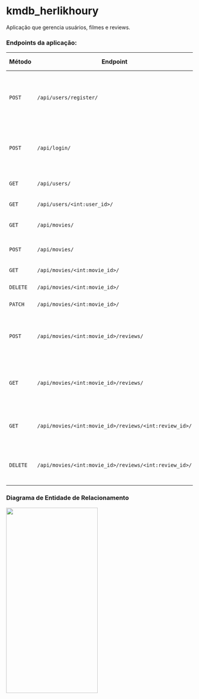 # kmdb_herlikhoury

Aplicação que gerencia usuários, filmes e reviews.


### Endpoints da aplicação:
| Método | Endpoint | Objetivo | Autorização Token |
|---|---|---|---|
| `POST` | `/api/users/register/` |Criação de um crítico de filmes ou de um usuário comum | `Não` |
| `POST` | `/api/login/` |Autenticar um usuário e retornar um token de acesso | `Não` |
| `GET` | `/api/users/` |Listar todos os usuários | `Sim` |
| `GET` | `/api/users/<int:user_id>/` | Filtrar um usuário | `Sim` |
| `GET` | `/api/movies/` |Listar todos os filmes | `Não` |
| `POST` | `/api/movies/` |Criação de um filme | `Sim` |
| `GET` | `/api/movies/<int:movie_id>/` |Filtrar um filme | `Não` |
| `DELETE` | `/api/movies/<int:movie_id>/` |Deletar um filme | `Sim` |
| `PATCH` | `/api/movies/<int:movie_id>/` |Atualizar um filme | `Sim` |
| `POST` | `/api/movies/<int:movie_id>/reviews/` |Criação de uma nova review para o filme | `Sim` |
| `GET` | `/api/movies/<int:movie_id>/reviews/` |Listagem das reviews do filme em questão | `Não` |
| `GET` | `/api/movies/<int:movie_id>/reviews/<int:review_id>/` |Filtragem da review do filme em questão | `Não` |
| `DELETE` | `/api/movies/<int:movie_id>/reviews/<int:review_id>/` |Deleção da review do filme em questão | `Sim` |

### Diagrama de Entidade de Relacionamento

<img src="https://drive.google.com/file/d/1weecFsMKPuFoziTwSBLmLd0DYVfduTt6/view?usp=sharing" width="70%" height="500px">